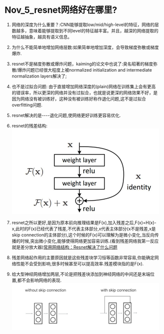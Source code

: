 Nov_5_resnet网络好在哪里?
=====

1. 网络的深度为什么重要？:CNN能够提取low/mid/high-level的特征，网络的层数越多，意味着能够提取到不同level的特征越丰富。并且，越深的网络提取的特征越抽象，越具有语义信息。

2. 为什么不能简单地增加网络层数:如果简单地增加深度，会导致梯度弥散或梯度爆炸.

3. resnet不是梯度弥散或爆炸问题，kaiming的论文中也说了:臭名昭著的梯度弥散/爆炸问题已经很大程度上被normalized initialization and intermediate normalization layers解决了;

4. 也不是过拟合问题: 由于直接增加网络深度的(plain)网络在训练集上会有更高的错误率，所以更深的网络并没有过拟合，也就是说更深的网络效果不好，是因为网络没有被训练好，这种没有被训练好称作退化问题,这不是过拟合overfitting问题.

5. resnet解决的是----退化问题,使网络更好训练更容易优化.

6. resnet的残差结构:
![](./images/resnet.jpg)

7.  resnet之所以更好,是因为原本前向推理结果是F(x),加入残差之后,F(x)=H(x)-x,此时的F(x)已经代表了残差,不代表主体部分,x代表主体部分(x不是残差,x是skip connection的主体部分),这个时候的F(x)可以理解为是微小变化,当反向传播的时候,突出微小变化,能够使得网络更加容易训练.(看到残差网络我第一反应就是差分放大器)[常用网络结构：Resnet解决了什么问题](https://www.zhihu.com/question/64494691/answer/271335912)

8. 残差网络起作用的主要原因就是这些残差块学习恒等函数非常容易,你能确定网络性能不会受到影响,很多时候甚至可以提高效率.残差模块指的是F(x).

9. 给大型神经网络增加两层,不论是把残差块添加到神经网络的中间还是末端位置,都不会影响网络的表现.![](./images/resnet2.png)